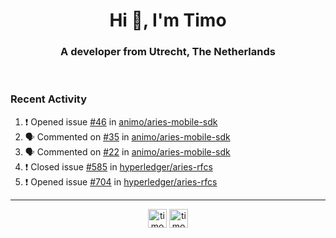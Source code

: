 <h1 align="center">Hi 👋, I'm Timo</h1>
<h3 align="center">A developer from Utrecht, The Netherlands</h3>
<br/>
<!-- https://github.com/rahuldkjain/github-profile-readme-generator --!>

<!--  <p align="left"><img src="https://github-readme-stats.vercel.app/api?username=timoglastra&show_icons=true&count_private=true&" alt="timoglastra" /></p> --!>

<!--
Github language stats
<p align="left"><img src="https://github-readme-stats.vercel.app/api/top-langs/?username=timoglastra&layout=compact" alt="timoglastra" /><p>
-->

<!-- Codestats language stats -->
<!-- <p align="left"><img src="https://codestats-readme.vercel.app/api/top-langs/?username=timoglastra&layout=compact&language_count=12" alt="timoglastra" /><p>    --!>
  
<h3>Recent Activity</h3>

<!--START_SECTION:activity-->
1. ❗️ Opened issue [#46](https://github.com/animo/aries-mobile-sdk/issues/46) in [animo/aries-mobile-sdk](https://github.com/animo/aries-mobile-sdk)
2. 🗣 Commented on [#35](https://github.com/animo/aries-mobile-sdk/issues/35) in [animo/aries-mobile-sdk](https://github.com/animo/aries-mobile-sdk)
3. 🗣 Commented on [#22](https://github.com/animo/aries-mobile-sdk/issues/22) in [animo/aries-mobile-sdk](https://github.com/animo/aries-mobile-sdk)
4. ❗️ Closed issue [#585](https://github.com/hyperledger/aries-rfcs/issues/585) in [hyperledger/aries-rfcs](https://github.com/hyperledger/aries-rfcs)
5. ❗️ Opened issue [#704](https://github.com/hyperledger/aries-rfcs/issues/704) in [hyperledger/aries-rfcs](https://github.com/hyperledger/aries-rfcs)
<!--END_SECTION:activity-->

---

<p align="center">
<a href="https://twitter.com/timoglastra" target="blank"><img align="center" src="https://cdn.jsdelivr.net/npm/simple-icons@3.0.1/icons/twitter.svg" alt="timoglastra" height="30" width="30" /></a>
<a href="https://linkedin.com/in/timoglastra" target="blank"><img align="center" src="https://cdn.jsdelivr.net/npm/simple-icons@3.0.1/icons/linkedin.svg" alt="timoglastra" height="30" width="30" /></a>
</p>



